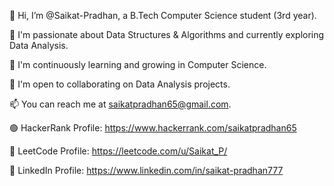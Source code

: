 👋 Hi, I’m @Saikat-Pradhan, a B.Tech Computer Science student (3rd year).

👀 I'm passionate about Data Structures & Algorithms and currently exploring Data Analysis.

🌱 I'm continuously learning and growing in Computer Science.

💞️ I'm open to collaborating on Data Analysis projects.

📫 You can reach me at saikatpradhan65@gmail.com.

🟢 HackerRank Profile: https://www.hackerrank.com/saikatpradhan65

🧩 LeetCode Profile: https://leetcode.com/u/Saikat_P/

🔗 LinkedIn Profile: https://www.linkedin.com/in/saikat-pradhan777


